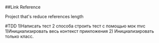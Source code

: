 ##Link Reference

Project that's reduce references length

#TDD
1)Написать тест
2 способа строить тест с помощью мок mvc 1)Инициализировать весь контекст прииложения 2) Инициализировать только класс.
